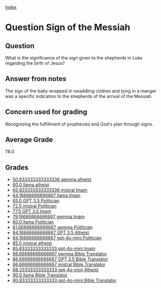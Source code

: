 
[Index](../../index.md)
# Question Sign of the Messiah
## Question
What is the significance of the sign given to the shepherds in Luke regarding the birth of Jesus?

## Answer from notes
The sign of the baby wrapped in swaddling clothes and lying in a manger was a specific indication to the shepherds of the arrival of the Messiah.

## Concern used for grading
Recognizing the fulfillment of prophecies and God's plan through signs.

## Average Grade
78.0

## Grades
 * [50.833333333333336 gemma atheist](../answers/gemma_atheist/Sign_of_the_Messiah.md)
 * [60.0 llama atheist](../answers/llama_atheist/Sign_of_the_Messiah.md)
 * [60.833333333333336 mistral Imam](../answers/mistral_Imam/Sign_of_the_Messiah.md)
 * [64.16666666666667 llama Imam](../answers/llama_Imam/Sign_of_the_Messiah.md)
 * [65.0 GPT 3.5 Politician](../answers/GPT_3.5_Politician/Sign_of_the_Messiah.md)
 * [72.5 mistral Politician](../answers/mistral_Politician/Sign_of_the_Messiah.md)
 * [77.5 GPT 3.5 Imam](../answers/GPT_3.5_Imam/Sign_of_the_Messiah.md)
 * [79.16666666666667 gemma Imam](../answers/gemma_Imam/Sign_of_the_Messiah.md)
 * [80.0 llama Politician](../answers/llama_Politician/Sign_of_the_Messiah.md)
 * [81.66666666666667 gemma Politician](../answers/gemma_Politician/Sign_of_the_Messiah.md)
 * [84.16666666666667 GPT 3.5 Atheist](../answers/GPT_3.5_Atheist/Sign_of_the_Messiah.md)
 * [84.16666666666667 gpt-4o-mini Politician](../answers/gpt-4o-mini_Politician/Sign_of_the_Messiah.md)
 * [85.0 mistral atheist](../answers/mistral_atheist/Sign_of_the_Messiah.md)
 * [85.83333333333333 gpt-4o-mini Imam](../answers/gpt-4o-mini_Imam/Sign_of_the_Messiah.md)
 * [86.66666666666667 gemma Bible Translator](../answers/gemma_Bible_Translator/Sign_of_the_Messiah.md)
 * [86.66666666666667 GPT 3.5 Bible Translator](../answers/GPT_3.5_Bible_Translator/Sign_of_the_Messiah.md)
 * [86.66666666666667 mistral Bible Translator](../answers/mistral_Bible_Translator/Sign_of_the_Messiah.md)
 * [88.33333333333333 gpt-4o-mini Atheist](../answers/gpt-4o-mini_Atheist/Sign_of_the_Messiah.md)
 * [90.0 llama Bible Translator](../answers/llama_Bible_Translator/Sign_of_the_Messiah.md)
 * [90.83333333333333 gpt-4o-mini Bible Translator](../answers/gpt-4o-mini_Bible_Translator/Sign_of_the_Messiah.md)
